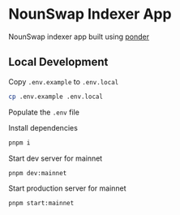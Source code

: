 # NounSwap Indexer App

NounSwap indexer app built using [ponder](https://ponder.sh/)

## Local Development

Copy `.env.example` to `.env.local`

```bash
cp .env.example .env.local
```

Populate the `.env` file

Install dependencies

```bash
pnpm i
```

Start dev server for mainnet

```bash
pnpm dev:mainnet
```

Start production server for mainnet

```bash
pnpm start:mainnet
```
